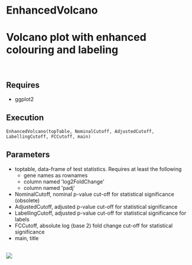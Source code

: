# EnhancedVolcano
<h1>Volcano plot with enhanced colouring and labeling</h1>
<br>
<h2>Requires</h2>
<ul>
  <li>ggplot2</li>
  </ul>
<h2>Execution</h2>
<code>EnhancedVolcano(topTable, NominalCutoff, AdjustedCutoff, LabellingCutoff, FCCutoff, main)</code>
<br>
<h2>Parameters</h2>
<ul>
<li>toptable, data-frame of test statistics. Requires at least the following
  <ul>
    <li>gene names as rownames</li>
  <li>column named 'log2FoldChange'</li>
    <li>column named 'padj'</li>
  </ul>
<li>NominalCutoff, nominal p-value cut-off for statistical significance (obsolete)</li>
<li>AdjustedCutoff, adjusted p-value cut-off for statistical significance</li>
<li>LabellingCutoff, adjusted p-value cut-off for statistical significance for labels</li>
<li>FCCutoff, absolute log (base 2) fold change cut-off for statistical significance</li>
<li>main, title</li>
  </ul>
<br>
<img src="https://github.com/kevinblighe/EnhancedVolcano/blob/master/Volcano.png">
